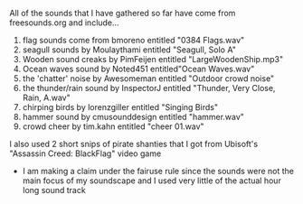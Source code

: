 All of the sounds that I have gathered so far have come from freesounds.org and include...


1. flag sounds come from bmoreno entitled "0384 Flags.wav"
2. seagull sounds by Moulaythami entitled "Seagull, Solo A"
3. Wooden sound creaks by PimFeijen entitled "LargeWoodenShip.mp3"
4. Ocean waves sound by Noted451 entitled"Ocean Waves.wav"
5. the 'chatter' noise by Awesomeman entitled "Outdoor crowd noise"
6. the thunder/rain sound by InspectorJ entitled "Thunder, Very Close, Rain, A.wav"
7. chirping birds by lorenzgiller entitled "Singing Birds"
8. hammer sound by cmusounddesign entitled "hammer.wav"
9. crowd cheer by tim.kahn entitled "cheer 01.wav"


I also used 2 short snips of pirate shanties that I got from Ubisoft's "Assassin Creed: BlackFlag" video game 
 - I am making a claim under the fairuse rule since the sounds were not the main focus of my soundscape and I used very little of the actual hour long sound track




 